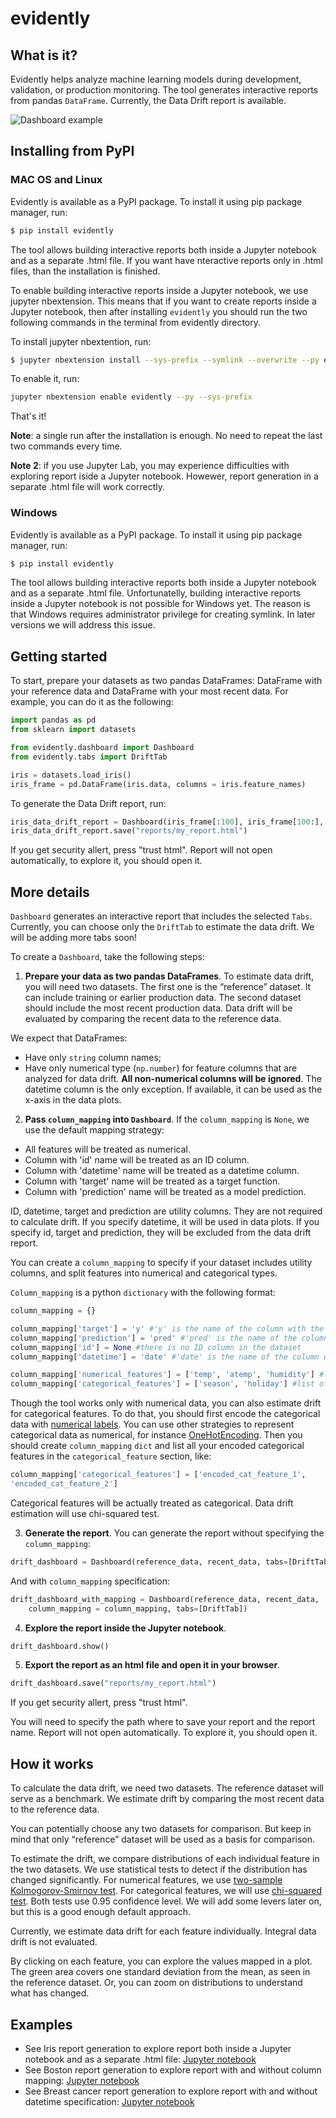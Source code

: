 # evidently
## What is it?
Evidently helps analyze machine learning models during development, validation, or production monitoring. The tool generates interactive reports from pandas `DataFrame`. Currently, the Data Drift report is available.

![Dashboard example](https://github.com/evidentlyai/evidently/blob/main/evidently/examples/iris_data_drift_report_picture.png)

## Installing from PyPI
### MAC OS and Linux
Evidently is available as a PyPI package. To install it using pip package manager, run:
```sh
$ pip install evidently
```

The tool allows building interactive reports both inside a Jupyter notebook and as a separate .html file. If you want have nteractive reports only in .html files, than the installation is finished.

 To enable building interactive reports inside a Jupyter notebook, we use jupyter nbextension. This means that if you want to create reports inside a Jupyter notebook, then after installing `evidently` you should run the two following commands in the terminal from evidently directory.

To install jupyter nbextention, run:
```sh
$ jupyter nbextension install --sys-prefix --symlink --overwrite --py evidently
```
To enable it, run:
```sh
jupyter nbextension enable evidently --py --sys-prefix
```
That's it!

**Note**: a single run after the installation is enough. No need to repeat the last two commands every time.

**Note 2**: if you use Jupyter Lab, you may experience difficulties with exploring report iside a Jupyter notebook. Howewer, report generation in a separate .html file will work correctly.

### Windows
Evidently is available as a PyPI package. To install it using pip package manager, run:
```sh
$ pip install evidently
```
The tool allows building interactive reports both inside a Jupyter notebook and as a separate .html file. Unfortunatelly, building interactive reports inside a Jupyter notebook is not possible for Windows yet. The reason is that Windows requires administrator privilege for creating symlink. In later versions we will address this issue.

## Getting started
To start, prepare your datasets as two pandas DataFrames: DataFrame with your reference data and DataFrame with your most recent data. For example, you can do it as the following:

```python
import pandas as pd
from sklearn import datasets

from evidently.dashboard import Dashboard
from evidently.tabs import DriftTab

iris = datasets.load_iris()
iris_frame = pd.DataFrame(iris.data, columns = iris.feature_names)
```

To generate the Data Drift report, run:
```python
iris_data_drift_report = Dashboard(iris_frame[:100], iris_frame[100:], tabs = [DriftTab])
iris_data_drift_report.save("reports/my_report.html")
```
If you get security allert, press "trust html".
Report will not open automatically, to explore it, you should open it.

## More details
`Dashboard` generates an interactive report that includes the selected `Tabs`. Currently, you can choose only the `DriftTab` to estimate the data drift. We will be adding more tabs soon!

To create a `Dashboard`, take the following steps:

1. **Prepare your data as two pandas DataFrames**. 
To estimate data drift, you will need two datasets. The first one is the “reference” dataset. It can include training or earlier production data. The second dataset should include the most recent production data. Data drift will be evaluated by comparing the recent data to the reference data. 

We expect that DataFrames:
- Have only `string` column names;
- Have only numerical type (`np.number`) for feature columns that are analyzed for data drift. **All non-numerical columns will be ignored**. The datetime column is the only exception. If available, it can be used as the x-axis in the data plots. 

2. **Pass `column_mapping` into `Dashboard`**. 
If the `column_mapping` is `None`, we use the default mapping strategy:
- All features will be treated as numerical.
- Column with 'id' name will be treated as an ID column.
- Column with 'datetime' name will be treated as a datetime column. 
- Column with 'target' name will be treated as a target function.
- Column with 'prediction' name will be treated as a model prediction.

ID, datetime, target and prediction are utility columns. They are not required to calculate drift. If you specify datetime, it will be used in data plots. If you specify id, target and prediction, they will be excluded from the data drift report.  

You can create a `column_mapping` to specify if your dataset includes utility columns, and split features into numerical and categorical types. 

`Column_mapping` is a python `dictionary` with the following format:
```python
column_mapping = {}

column_mapping['target'] = 'y' #'y' is the name of the column with the target function
column_mapping['prediction'] = 'pred' #'pred' is the name of the column with model predictions
column_mapping['id'] = None #there is no ID column in the dataset
column_mapping['datetime'] = 'date' #'date' is the name of the column with datetime 

column_mapping['numerical_features'] = ['temp', 'atemp', 'humidity'] #list of numerical features
column_mapping['categorical_features'] = ['season', 'holiday'] #list of categorical features
```

Though the tool works only with numerical data, you can also estimate drift for categorical features. To do that, you should first encode the categorical data with [numerical labels](https://scikit-learn.org/stable/modules/generated/sklearn.preprocessing.LabelEncoder.html). You can use other strategies to represent categorical data as numerical, for instance [OneHotEncoding](https://pandas.pydata.org/pandas-docs/stable/reference/api/pandas.get_dummies.html). Then you should create `column_mapping` `dict` and list all your encoded categorical features in the `categorical_feature` section, like:
```python
column_mapping['categorical_features'] = ['encoded_cat_feature_1', 
'encoded_cat_feature_2']
```
Categorical features will be actually treated as categorical. Data drift estimation will use chi-squared test.

3. **Generate the report**.
You can generate the report without specifying the `column_mapping`:
```python
drift_dashboard = Dashboard(reference_data, recent_data, tabs=[DriftTab])
```
And with `column_mapping` specification:
```python
drift_dashboard_with_mapping = Dashboard(reference_data, recent_data, 
	column_mapping = column_mapping, tabs=[DriftTab])
```

4. **Explore the report inside the Jupyter notebook**.
```python
drift_dashboard.show()
```

5. **Export the report as an html file and open it in your browser**.
```python
drift_dashboard.save("reports/my_report.html")
```
If you get security allert, press "trust html".

You will need to specify the path where to save your report and the report name. 
Report will not open automatically. To explore it, you should open it.

## How it works
To calculate the data drift, we need two datasets. The reference dataset will serve as a benchmark. We estimate drift by comparing the most recent data to the reference data. 

You can potentially choose any two datasets for comparison. But keep in mind that only “reference” dataset will be used as a basis for comparison. 

To estimate the drift, we compare distributions of each individual feature in the two datasets. We use statistical tests to detect if the distribution has changed significantly. For numerical features, we use [two-sample Kolmogorov-Smirnov test](https://en.wikipedia.org/wiki/Kolmogorov%E2%80%93Smirnov_test). For categorical features, we will use [chi-squared test](https://en.wikipedia.org/wiki/Chi-squared_test). Both tests use 0.95 confidence level. We will add some levers later on, but this is a good enough default approach.

Currently, we estimate data drift for each feature individually. Integral data drift is not evaluated.

By clicking on each feature, you can explore the values mapped in a plot. The green area covers one standard deviation from the mean, as seen in the reference dataset. Or, you can zoom on distributions to understand what has changed.

## Examples
- See Iris report generation to explore report both inside a Jupyter notebook and as a separate .html file: [Jupyter notebook](https://github.com/evidentlyai/evidently/blob/main/evidently/examples/iris_data_drift.ipynb) 
- See Boston report generation to explore report with and without column mapping: [Jupyter notebook](https://github.com/evidentlyai/evidently/blob/main/evidently/examples/boston_data_drift.ipynb)
- See Breast cancer report generation to explore report with and without datetime specification: [Jupyter notebook](https://github.com/evidentlyai/evidently/blob/main/evidently/examples/breast_cancer_data_drift.ipynb)
